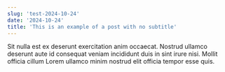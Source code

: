 ```yaml
---
slug: 'test-2024-10-24'
date: '2024-10-24'
title: 'This is an example of a post with no subtitle'
---
```


Sit nulla est ex deserunt exercitation anim occaecat. Nostrud ullamco deserunt aute id consequat veniam incididunt duis in sint irure nisi. Mollit officia cillum Lorem ullamco minim nostrud elit officia tempor esse quis.
